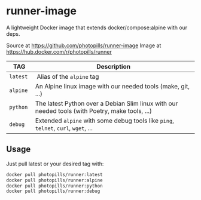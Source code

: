 # runner-image

A lightweight Docker image that extends docker/compose:alpine with our deps.

Source at https://github.com/photopills/runner-image
Image at https://hub.docker.com/r/photopills/runner

TAG | Description 
--- | --- 
`latest` | Alias of the `alpine` tag
`alpine` | An Alpine linux image with our needed tools (make, git, ...)
`python` | The latest Python over a Debian Slim linux with our needed tools (with Poetry, make tools, ...)
`debug` | Extended `alpine` with some debug tools like `ping`, `telnet`, `curl`, `wget`, ...

## Usage

Just pull latest or your desired tag with:

```sh
docker pull photopills/runner:latest
docker pull photopills/runner:alpine
docker pull photopills/runner:python
docker pull photopills/runner:debug
```
